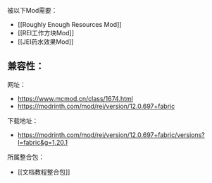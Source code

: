 被以下Mod需要：
- [[Roughly Enough Resources Mod]]
- [[REI工作方块Mod]]
- [[JEI药水效果Mod]]

兼容性：
- 

网址：
- https://www.mcmod.cn/class/1674.html
- https://modrinth.com/mod/rei/version/12.0.697+fabric

下载地址：
- https://modrinth.com/mod/rei/version/12.0.697+fabric/versions?l=fabric&g=1.20.1

所属整合包：
- [[文档教程整合包]]